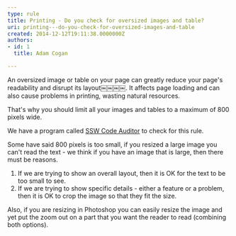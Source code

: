 ```yaml
---
type: rule
title: Printing - Do you check for oversized images and table?
uri: printing---do-you-check-for-oversized-images-and-table
created: 2014-12-12T19:11:38.0000000Z
authors:
- id: 1
  title: Adam Cogan

---
```


An oversized image or table on your page can greatly reduce your page's readability                     and disrupt its layout￼￼￼￼. It affects page loading and can also cause problems in printing, wasting natural resources.
 
That's why you should limit all your images and tables to a maximum of 800 pixels wide.

We have a program called     [SSW Code Auditor](http&#58;//www.ssw.com.au/ssw/CodeAuditor/) to check for this rule.

Some have said 800 pixels is too small, if you resized a large image you can't read the text - we think if you have an image that is large, then there must be reasons.

1. If we are trying to show an overall layout, then it is OK for the text to be too small to see.
2. If we are trying to show specific details - either a feature or a problem, then it is OK to crop the image so that they fit the size.


Also, if you are resizing in Photoshop you can easily resize the image and yet put the zoom out on a part that you want the reader to read (combining both options).

